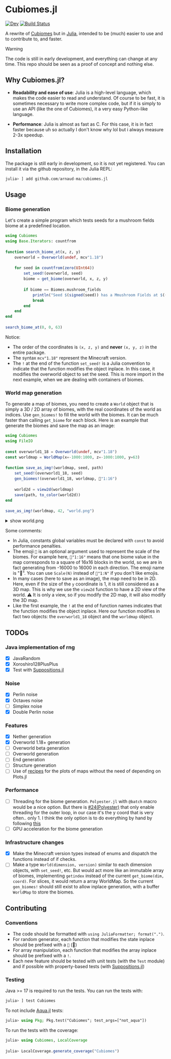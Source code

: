 # Cubiomes.jl

<!--- [![Stable](https://img.shields.io/badge/docs-stable-blue.svg)](https://arnaud-ma.github.io/Cubiomes.jl/stable/)
--->
[![Dev](https://img.shields.io/badge/docs-dev-blue.svg)](https://arnaud-ma.github.io/Cubiomes.jl/dev/)
[![Build Status](https://github.com/arnaud-ma/cubiomes.jl/actions/workflows/CI.yml/badge.svg?branch=main)](https://github.com/arnaud-ma/cubiomes.jl/actions/workflows/CI.yml?query=branch%3Amain)

A rewrite of [Cubiomes](https://github.com/Cubitect/cubiomes) but in [Julia](https://julialang.org/), intended to be (much) easier to use and to contribute to, and faster.

> [!WARNING]
> The code is still in early development, and everything can change at any time. This repo should be seen as a proof of concept and nothing else.

## Why Cubiomes.jl?

- **Readability and ease of use**: Julia is a high-level language, which makes the code easier to read and understand. Of course to be fast, it is sometimes necessary to write more complex code, but if it is simply to use an API (like the one of Cubiomes), it a very easy Python-like language.

- **Performance**: Julia is almost as fast as C. For this case, it is in fact faster because uh so actually I don't know why lol but i always measure 2-3x speedup.

## Installation

The package is still early in development, so it is not yet registered. You can install it via the github repository, in the Julia REPL:

```julia
julia> ] add github.com/arnaud-ma/cubiomes.jl
```

## Usage

### Biome generation

Let's create a simple program which tests seeds for a mushroom fields biome at a predefined location.

```julia
using Cubiomes
using Base.Iterators: countfrom

function search_biome_at(x, z, y)
    overworld = Overworld(undef, mcv"1.18")

    for seed in countfrom(zero(UInt64))
        set_seed!(overworld, seed)
        biome = get_biome(overworld, x, z, y)

        if biome == Biomes.mushroom_fields
            println("Seed $(signed(seed)) has a Mmushroom Fields at $((x, z, y))")
            break
        end
    end
end

search_biome_at(0, 0, 63)
```

Notice:

- The order of the coordinates is `(x, z, y)` and **never** `(x, y, z)` in the entire package.
- The syntax `mcv"1.18"` represent the Minecraft version.
- The `!` at the end of the function `set_seed!` is a Julia convention to indicate that the function modifies the object inplace. In this case, it modifies the overworld object to set the seed. This is more import in the next example, when we are dealing with containers of biomes.

### World map generation

To generate a map of biomes, you need to create a `World` object that is simply a 3D / 2D array of biomes, with the real coordinates of the world as indices. Use `gen_biomes!`
to fill the world with the biomes. It can be much faster than calling `get_biome` for each block.
Here is an example that generate the biomes and save the map as an image:

```julia
using Cubiomes
using FileIO

const overworld1_18 = Overworld(undef, mcv"1.18")
const worldmap = WorldMap(x=-1000:1000, z=-1000:1000, y=63)

function save_as_img!(worldmap, seed, path)
    set_seed!(overworld1_18, seed)
    gen_biomes!(overworld1_18, worldmap, 📏"1:16")

    world2d = view2d(worldmap)
    save(path, to_color(world2d))
end

save_as_img!(worldmap, 42, "world.png")
```

<details>
<summary>show world.png</summary>
<img src="docs/src/assets/world.png" alt="World map"/>
</details>

Some comments:

- In Julia, constants global variables must be declared with `const` to avoid performance penalties.
- The emoji `📏` is an optional argument used to represent the scale of the biomes. For example here, `📏"1:16"` means that one biome value in the map corresponds to a square of 16x16 blocks in the world, so we are in fact generating from -16000 to 16000 in each direction. The emoji name is ":straight_ruler:". You can use `Scale(N)` instead of `📏"1:N"` if you don't like emojis.
- In many cases (here to save as an image), the map need to be in 2D. Here, even if the size of the `y` coordinate is 1, it is
  still considered as a 3D map. This is why we use the `view2d` function to have a 2D view of the world. ⚠ It is only a view, so if you modify the 2D map, it will also modify the 3D map.
- Like the first example, the `!` at the end of function names indicates that the function modifies the object inplace. Here our function modifies in fact two objects: the `overworld1_18` object and the `worldmap` object.

## TODOs

### Java implementation of rng

- [X] JavaRandom
- [X] Xoroshiro128PlusPlus
- [X] Test with [Suppositions.jl](https://github.com/Seelengrab/Supposition.jl)

### Noise

- [X] Perlin noise
- [X] Octaves noise
- [ ] Simplex noise
- [X] Double Perlin noise

### Features

- [X] Nether generation
- [X] Overworld 1.18+ generation
- [ ] Overworld beta generation
- [ ] Overworld generation
- [ ] End generation
- [ ] Structure generation
- [ ] Use of [recipes](https://docs.juliaplots.org/stable/recipes/) for the plots of maps without the need of depending on Plots.jl

### Performance

- [ ] Threading for the biome generation. `Polyester.jl` with `@batch` macro would be a nice option. But
there is [#24(Polyester)](https://github.com/JuliaSIMD/Polyester.jl/issues/24) that only enable threading for the outer loop, in our case it's the y coord that is very often.. only 1. I think the only option
is to do everything by hand by following [this](https://discourse.julialang.org/t/how-can-i-arrange-to-only-use-threads-if-the-number-of-iteration-is-higher-than-minimum/68177/16)
- [ ] GPU acceleration for the biome generation

### Infrastructure changes

- [X] Make the Minecraft version types instead of enums and dispatch the functions instead of if checks.
- [ ] Make a type `World(dimension, version)` similar to each dimension objects, with `set_seed!`, etc. But would act
more like an immutable array of biomes, implementing `getindex` instead of the current `get_biome(dim, coord)`. For slices,
it would return a array WorldMap. So the current `gen_biomes!` should still exist to allow inplace generation, with a buffer
`WorldMap` to store the biomes.

## Contributing

### Conventions

- The code should be formatted with `using JuliaFormatter; format(".")`.
- For random generator, each function that modifies the state inplace should be prefixed with a `🎲` (:game_die:)
- For array manipulation, each function that modifies the array inplace should be prefixed with a `!`.
- Each new feature should be tested with unit tests (with the `Test` module) and if possible with property-based tests (with [Suppositions.jl](https://github.com/Seelengrab/Supposition.jl))

### Testing

Java >= 17 is required to run the tests.
You can run the tests with:

```julia
julia> ] test Cubiomes
```

To not include [Aqua.jl](https://github.com/JuliaTesting/Aqua.jl) tests:

```julia
julia> using Pkg; Pkg.test("Cubiomes"; test_args=["not_aqua"])
```

To run the tests with the coverage:

```julia
julia> using Cubiomes, LocalCoverage

julia> LocalCoverage.generate_coverage("Cubiomes")
```
